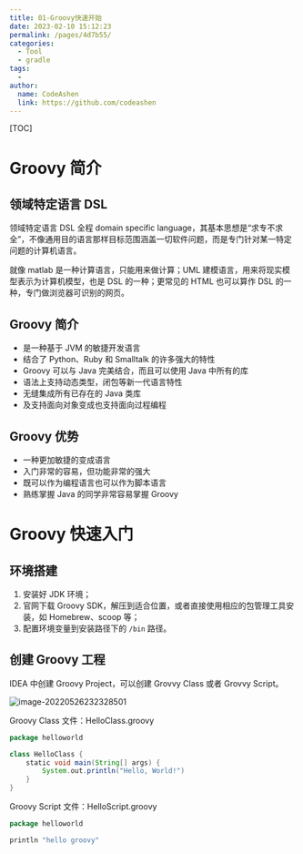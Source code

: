 ```yaml
---
title: 01-Groovy快速开始
date: 2023-02-10 15:12:23
permalink: /pages/4d7b55/
categories:
  - Tool
  - gradle
tags:
  - 
author: 
  name: CodeAshen
  link: https://github.com/codeashen
---
```

[TOC]

# Groovy 简介

## 领域特定语言 DSL

领域特定语言 DSL 全程 domain specific language，其基本思想是“求专不求全”，不像通用目的语言那样目标范围涵盖一切软件问题，而是专门针对某一特定问题的计算机语言。

就像 matlab 是一种计算语言，只能用来做计算；UML 建模语言，用来将现实模型表示为计算机模型，也是 DSL 的一种；更常见的 HTML 也可以算作 DSL 的一种，专门做浏览器可识别的网页。

## Groovy 简介

- 是一种基于 JVM 的敏捷开发语言
- 结合了 Python、Ruby 和 Smalltalk 的许多强大的特性
- Groovy 可以与 Java 完美结合，而且可以使用 Java 中所有的库
- 语法上支持动态类型，闭包等新一代语言特性
- 无缝集成所有已存在的 Java 类库
- 及支持面向对象变成也支持面向过程编程

## Groovy 优势

- 一种更加敏捷的变成语言
- 入门非常的容易，但功能非常的强大
- 既可以作为编程语言也可以作为脚本语言
- 熟练掌握 Java 的同学非常容易掌握 Groovy

# Groovy 快速入门

## 环境搭建

1. 安装好 JDK 环境；
2. 官网下载 Groovy SDK，解压到适合位置，或者直接使用相应的包管理工具安装，如 Homebrew、scoop 等；
3. 配置环境变量到安装路径下的 `/bin` 路径。

## 创建 Groovy 工程

IDEA 中创建 Groovy Project，可以创建 Grovvy Class 或者 Grovvy Script。

![image-20220526232328501](https://cc.hjfile.cn/cc/img/20220526/2022052611233361940707.png)

Groovy Class 文件：HelloClass.groovy

```groovy
package helloworld

class HelloClass {
    static void main(String[] args) {
        System.out.println("Hello, World!")
    }
}
```

Groovy Script 文件：HelloScript.groovy

```groovy
package helloworld

println "hello groovy"
```